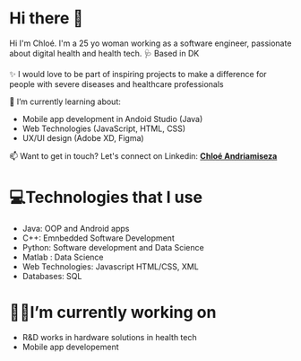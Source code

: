 # Hi there 👋


Hi I'm Chloé. I'm a 25 yo woman working as a software engineer, passionate about digital health and health tech. 🩺 Based in DK

✨ I would love to be part of inspiring projects to make a difference for people with severe diseases and healthcare professionals 

🌱 I’m currently learning about:
- Mobile app development in Andoid Studio (Java)
- Web Technologies (JavaScript, HTML, CSS) 
- UX/UI design (Adobe XD, Figma)

📫  Want to get in touch? Let's connect on Linkedin: <a href="https://www.linkedin.com/in/chloe-andriamiseza-11m22s/"><strong> Chloé Andriamiseza </strong></a> 

# 💻Technologies that I use
- Java: OOP and Android apps
- C++: Emnbedded Software Development 
- Python: Software development and Data Science
- Matlab : Data Science
- Web Technologies: Javascript HTML/CSS, XML
- Databases: SQL


# 👩‍💻I’m currently working on 
- R&D works in hardware solutions in health tech
- Mobile app developement 




 
